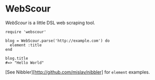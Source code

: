 WebScour
=======

*WebScour* is a little DSL web scraping tool.

    require 'webscour'
    
    blog = WebScour.parse('http://example.com') do
      element :title
    end
    
    blog.title
    #=> "Hello World"


[See Nibbler][http://github.com/mislav/nibbler] for `element` examples.

